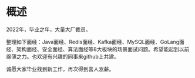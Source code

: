# 概述

2022年，毕业之年，大量大厂裁员。

整理如下面经：Java面经、Redis面经、Kafka面经、MySQL面经、GoLang面经、架构面经、安全面经、算法面经等8大板块的场景面试问题。希望能起到以前绵薄之力。也欢迎有兴趣的同事来github上共建。

诚愿大家毕业找到新工作，再次得到喜人涨薪。
